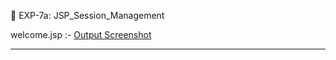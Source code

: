 🔹 EXP-7a: JSP_Session_Management 

welcome.jsp :- [Output Screenshot](https://github.com/Pavan20041207/Advanced_Java/blob/main/EXP-7a_JSP_Session_Management/Screenshot-7a_Session_Management.png)

-----------------------------------------------------------------------------------------------------------------------------------------  
